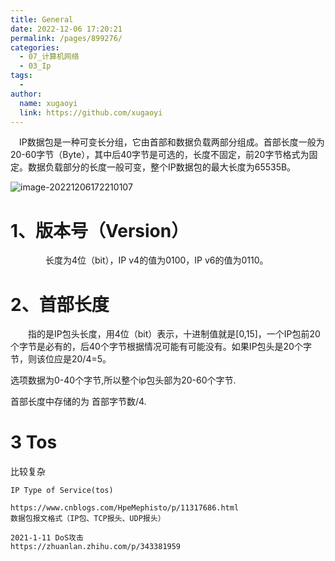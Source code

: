 ```yaml
---
title: General
date: 2022-12-06 17:20:21
permalink: /pages/899276/
categories:
  - 07_计算机网络
  - 03_Ip
tags:
  - 
author: 
  name: xugaoyi
  link: https://github.com/xugaoyi
---
```

　IP数据包是一种可变长分组，它由首部和数据负载两部分组成。首部长度一般为20-60字节（Byte），其中后40字节是可选的，长度不固定，前20字节格式为固定。数据负载部分的长度一般可变，整个IP数据包的最大长度为65535B。

![image-20221206172210107](https://gikkiares-image-bed.oss-cn-guangzhou.aliyuncs.com/img/image-20221206172210107.png)



# **1、版本号（Version）**

　　　　长度为4位（bit），IP v4的值为0100，IP v6的值为0110。

# **2、首部长度**

　　指的是IP包头长度，用4位（bit）表示，十进制值就是[0,15]，一个IP包前20个字节是必有的，后40个字节根据情况可能有可能没有。如果IP包头是20个字节，则该位应是20/4=5。

选项数据为0-40个字节,所以整个ip包头部为20-60个字节.

首部长度中存储的为 首部字节数/4.

# 3 Tos

比较复杂

```
IP Type of Service(tos)
```





```
https://www.cnblogs.com/HpeMephisto/p/11317686.html
数据包报文格式（IP包、TCP报头、UDP报头）
```

```
2021-1-11 DoS攻击
https://zhuanlan.zhihu.com/p/343381959
```

